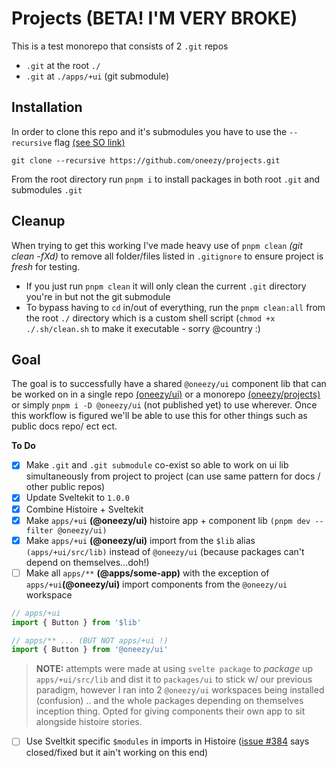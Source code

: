 # Projects (BETA! I'M VERY BROKE)
This is a test monorepo that consists of 2 `.git` repos
- `.git` at the root `./`
- `.git` at `./apps/+ui` (git submodule)


## Installation
In order to clone this repo and it's submodules you have to use the `--recursive` flag [(see SO link)](https://stackoverflow.com/a/46774204/301250)
```
git clone --recursive https://github.com/oneezy/projects.git
```
From the root directory run `pnpm i` to install packages in both root `.git` and submodules `.git`

## Cleanup
When trying to get this working I've made heavy use of `pnpm clean` *(git clean -fXd)* to remove all folder/files listed in `.gitignore` to ensure project is *fresh* for testing.
- If you just run `pnpm clean` it will only clean the current `.git` directory you're in but not the git submodule
- To bypass having to `cd` in/out of everything, run the `pnpm clean:all` from the root `./` directory which is a custom shell script (`chmod +x ./.sh/clean.sh` to make it executable - sorry @country :)

## Goal
The goal is to successfully have a shared `@oneezy/ui` component lib that can be worked on in a single repo [(oneezy/ui)](https://github.com/oneezy/ui) or a monorepo [(oneezy/projects)](https://github.com/oneezy/projects) or simply `pnpm i -D @oneezy/ui` (not published yet) to use wherever. Once this workflow is figured we'll be able to use this for other things such as public docs repo/ ect ect.

**To Do**
- [x] Make `.git` and `.git submodule` co-exist so able to work on ui lib simultaneously from project to project (can use same pattern for docs / other public repos)
- [x] Update Sveltekit to `1.0.0`
- [x] Combine Histoire + Sveltekit 
- [x] Make `apps/+ui` **(@oneezy/ui)** histoire app + component lib `(pnpm dev --filter @oneezy/ui)`
- [x] Make `apps/+ui` **(@oneezy/ui)** import from the `$lib` alias `(apps/+ui/src/lib)` instead of `@oneezy/ui` (because packages can't depend on themselves...doh!)
- [ ] Make all `apps/**` **(@apps/some-app)** with the exception of `apps/+ui`**(@oneezy/ui)** import components from the `@oneezy/ui` workspace
```js
// apps/+ui
import { Button } from '$lib'

// apps/** ... (BUT NOT apps/+ui !)
import { Button } from '@oneezy/ui'
```
> **NOTE:** attempts were made at using `svelte package` to *package* up `apps/+ui/src/lib` and dist it to `packages/ui` to stick w/ our previous paradigm, however I ran into 2 `@oneezy/ui` workspaces being installed (confusion) .. and the whole packages depending on themselves inception thing. Opted for giving components their own app to sit alongside histoire stories.
- [ ] Use Sveltkit specific `$modules` in imports in Histoire ([issue #384](https://github.com/histoire-dev/histoire/issues/384) says closed/fixed but it ain't working on this end)